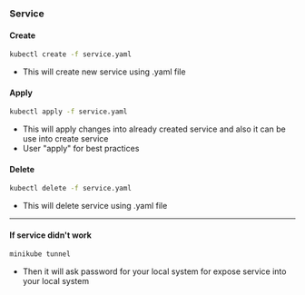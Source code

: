 ### Service

#### Create
~~~sh
kubectl create -f service.yaml
~~~
* This will create new service using .yaml file

#### Apply
~~~sh
kubectl apply -f service.yaml
~~~
* This will apply changes into already created service and also it can be use into create service
* User "apply" for best practices

#### Delete
~~~sh
kubectl delete -f service.yaml
~~~
* This will delete service using .yaml file
___


#### If service didn't work
~~~sh
minikube tunnel
~~~
* Then it will ask password for your local system for expose service into your local system